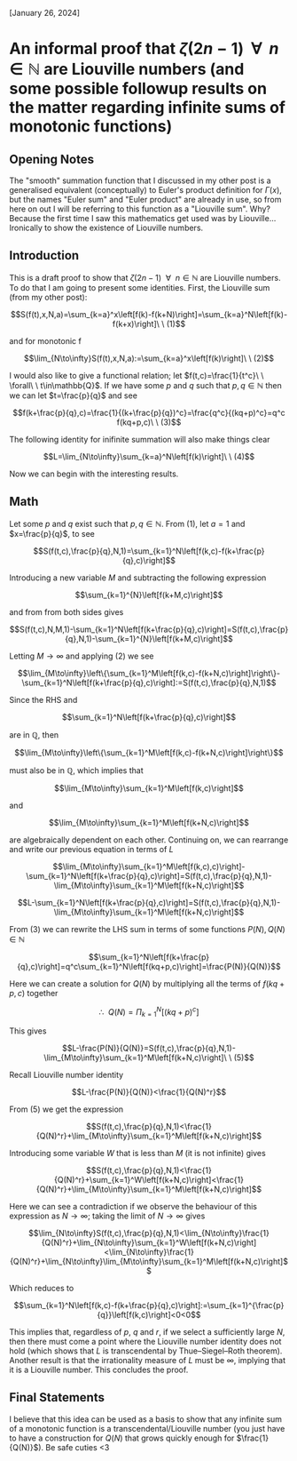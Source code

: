 [January 26, 2024]

# An informal proof that $\zeta(2n-1)\ \ \forall\ \ n\in\mathbb{N}$ are Liouville numbers (and some possible followup results on the matter regarding infinite sums of monotonic functions)

## Opening Notes
The "smooth" summation function that I discussed in my other post is a generalised equivalent (conceptually) to Euler's product definition for $\Gamma(x)$, but the names "Euler sum" and "Euler product" are already in use, so from here on out I will be referring to this function as a "Liouville sum". Why? Because the first time I saw this mathematics get used was by Liouville... Ironically to show the existence of Liouville numbers.

## Introduction
This is a draft proof to show that $\zeta(2n-1)\ \ \forall\ \ n\in\mathbb{N}$ are Liouville numbers. To do that I am going to present some identities. First, the Liouville sum (from my other post):
```math
S(f(t),x,N,a)=\sum_{k=a}^x\left[f(k)-f(k+N)\right]=\sum_{k=a}^N\left[f(k)-f(k+x)\right]\ \ (1)
```
and for monotonic f
```math
\lim_{N\to\infty}S(f(t),x,N,a):=\sum_{k=a}^x\left[f(k)\right]\ \ (2)
```
I would also like to give a functional relation; let $f(t,c)=\frac{1}{t^c}\ \ \forall\ \ t\in\mathbb{Q}$. If we have some $p$ and $q$ such that $p,q\in\mathbb{N}$ then we can let $t=\frac{p}{q}$ and see
```math
f(k+\frac{p}{q},c)=\frac{1}{(k+\frac{p}{q})^c}=\frac{q^c}{(kq+p)^c}=q^c f(kq+p,c)\ \ (3)
```
The following identity for inifinite summation will also make things clear
```math
L=\lim_{N\to\infty}\sum_{k=a}^N\left[f(k)\right]\ \ (4)
```

Now we can begin with the interesting results. 


## Math
Let some $p$ and $q$ exist such that $p,q\in\mathbb{N}$. From $(1)$, let $a=1$ and $x=\frac{p}{q}$, to see
```math
S(f(t,c),\frac{p}{q},N,1)=\sum_{k=1}^N\left[f(k,c)-f(k+\frac{p}{q},c)\right]
```

Introducing a new variable $M$ and subtracting the following expression
```math
\sum_{k=1}^{N}\left[f(k+M,c)\right]
```
and from from both sides gives
```math
S(f(t,c),N,M,1)-\sum_{k=1}^N\left[f(k+\frac{p}{q},c)\right]=S(f(t,c),\frac{p}{q},N,1)-\sum_{k=1}^{N}\left[f(k+M,c)\right]
```
Letting $M\to\infty$ and applying $(2)$ we see
```math
\lim_{M\to\infty}\left\{\sum_{k=1}^M\left[f(k,c)-f(k+N,c)\right]\right\}-\sum_{k=1}^N\left[f(k+\frac{p}{q},c)\right]:=S(f(t,c),\frac{p}{q},N,1)
```
Since the RHS and 
```math
\sum_{k=1}^N\left[f(k+\frac{p}{q},c)\right]
```
are in $\mathbb{Q}$, then 
```math
\lim_{M\to\infty}\left\{\sum_{k=1}^M\left[f(k,c)-f(k+N,c)\right]\right\}
```
must also be in $\mathbb{Q}$, which implies that
```math
\lim_{M\to\infty}\sum_{k=1}^M\left[f(k,c)\right]
```
and
```math
\lim_{M\to\infty}\sum_{k=1}^M\left[f(k+N,c)\right]
```
are algebraically dependent on each other. Continuing on, we can rearrange and write our previous equation in terms of $L$
```math
\lim_{M\to\infty}\sum_{k=1}^M\left[f(k,c),c)\right]-\sum_{k=1}^N\left[f(k+\frac{p}{q},c)\right]=S(f(t,c),\frac{p}{q},N,1)-\lim_{M\to\infty}\sum_{k=1}^M\left[f(k+N,c)\right]
```
```math
L-\sum_{k=1}^N\left[f(k+\frac{p}{q},c)\right]=S(f(t,c),\frac{p}{q},N,1)-\lim_{M\to\infty}\sum_{k=1}^M\left[f(k+N,c)\right]
```
From $(3)$ we can rewrite the LHS sum in terms of some functions $`P(N),Q(N)\in\mathbb{N}`$
```math
\sum_{k=1}^N\left[f(k+\frac{p}{q},c)\right]=q^c\sum_{k=1}^N\left[f(kq+p,c)\right]=\frac{P(N)}{Q(N)}
```
Here we can create a solution for $Q(N)$ by multiplying all the terms of $f(kq+p,c)$ together
```math
\therefore\ \ Q(N)=\Pi_{k=1}^N\left[(kq+p)^c\right]
```
This gives
```math
L-\frac{P(N)}{Q(N)}=S(f(t,c),\frac{p}{q},N,1)-\lim_{M\to\infty}\sum_{k=1}^M\left[f(k+N,c)\right]\ \ (5)
```
Recall Liouville number identity
```math
L-\frac{P(N)}{Q(N)}<\frac{1}{Q(N)^r}
```
From $(5)$ we get the expression
```math
S(f(t,c),\frac{p}{q},N,1)<\frac{1}{Q(N)^r}+\lim_{M\to\infty}\sum_{k=1}^M\left[f(k+N,c)\right]
```
Introducing some variable $W$ that is less than $M$ (it is not infinite) gives
```math
S(f(t,c),\frac{p}{q},N,1)<\frac{1}{Q(N)^r}+\sum_{k=1}^W\left[f(k+N,c)\right]<\frac{1}{Q(N)^r}+\lim_{M\to\infty}\sum_{k=1}^M\left[f(k+N,c)\right]
```
Here we can see a contradiction if we observe the behaviour of this expression as $N\to\infty$; taking the limit of $N\to\infty$ gives
```math
\lim_{N\to\infty}S(f(t,c),\frac{p}{q},N,1)<\lim_{N\to\infty}\frac{1}{Q(N)^r}+\lim_{N\to\infty}\sum_{k=1}^W\left[f(k+N,c)\right]<\lim_{N\to\infty}\frac{1}{Q(N)^r}+\lim_{N\to\infty}\lim_{M\to\infty}\sum_{k=1}^M\left[f(k+N,c)\right]
```
Which reduces to
```math
\sum_{k=1}^N\left[f(k,c)-f(k+\frac{p}{q},c)\right]:=\sum_{k=1}^{\frac{p}{q}}\left[f(k,c)\right]<0<0
```
This implies that, regardless of $p$, $q$ and $r$, if we select a sufficiently large $N$, then there must come a point where the Liouville number identity does not hold (which shows that $L$ is transcendental by Thue–Siegel–Roth theorem). Another result is that the irrationality measure of $L$ must be $\infty$, implying that it is a Liouville number. This concludes the proof.

## Final Statements
I believe that this idea can be used as a basis to show that any infinite sum of a monotonic function is a transcendental/Liouville number (you just have to have a construction for $`Q(N)`$ that grows quickly enough for $`\frac{1}{Q(N)}`$). Be safe cuties <3
